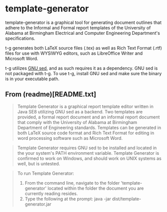 # template-generator

template-generator is a graphical tool for generating document outlines that adhere to the Informal and Formal report templates of the University of Alabama at Birmingham Electrical and Computer Engineering Department's specifications.

t-g generates both LaTeX source files (.tex) as well as Rich Text Format (.rtf) files for use with WYSIWYG editors, such as LibreOffice Writer and Microsoft Word.

t-g utilizes [GNU sed](https://www.gnu.org/software/sed/), and as such requires it as a dependency. GNU sed is not packaged with t-g. To use t-g, install GNU sed and make sure the binary is in your executable path. 

## From (readme)[README.txt]
>Template Generator is a graphical report template editor written in Java SE8 utilizing GNU sed as a backend. Two templates are provided, a formal report document
and an informal report document that comply with the University of Alabama at Birmingham Department of Engineering standards. Templates can be generated in both LaTeX source code format and Rich Text Format for editing in word processing software such as Microsoft Word. 

>Template Generator requires GNU sed to be installed and located in the your system's
PATH environment variable. Template Generator is confirmed to work on Windows, and
should work on UNIX systems as well, but is untested. 

>To run Template Generator:
>1) From the command line, navigate to the folder 'template-generator' located within the folder the document you are currently reading resides.
>2) Type the following at the prompt: java -jar dist/template-generator.jar
